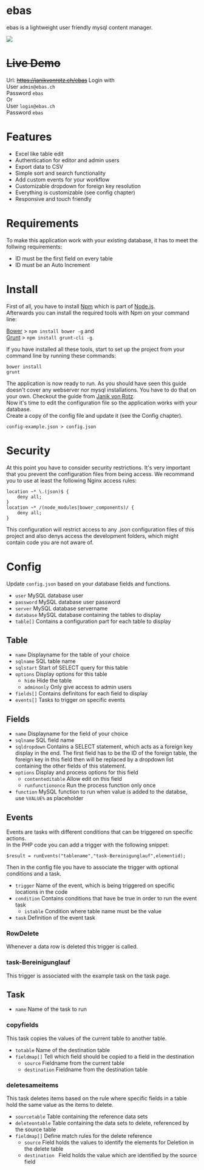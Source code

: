 ebas
====

ebas is a lightweight user friendly mysql content manager.

![](https://janikvonrotz.ch/wp-content/uploads/2014/12/ebas-table-edit-view.png)

# ~~Live Demo~~

Url: ~~https://janikvonrotz.ch/ebas~~
Login with  
User `admin@ebas.ch`  
Password `ebas`  
Or  
User `login@ebas.ch`  
Password `ebas`

# Features

* Excel like table edit 
* Authentication for editor and admin users
* Export data to CSV
* Simple sort and search functionality
* Add custom events for your workflow
* Customizable dropdown for foreign key resolution
* Everything is customizable (see config chapter)
* Responsive and touch friendly

# Requirements

To make this application work with your existing database, it has to meet the follwing requirements:

* ID must be the first field on every table
* ID must be an Auto Increment

# Install

First of all, you have to install [Npm](https://www.npmjs.org/) which is part of [Node.js](http://www.nodejs.org/).  
Afterwards you can install the required tools with Npm on your command line:  

[Bower](http://bower.io/) > `npm install bower -g` and  
[Grunt](http://gruntjs.com/) > `npm install grunt-cli -g`.

If you have installed all these tools, start to set up the project from your command line by running these commands:  

`bower install`  
`grunt`

The application is now ready to run.
As you should have seen this guide doesn't cover any webserver nor mysql installations. You have to do that on your own. Checkout the guide from [Janik von Rotz](https://janikvonrotz.ch/your-own-virtual-private-server-hosting-solution/).  
Now it's time to edit the configuration file so the application works with your database.  
Create a copy of the config file and update it (see the Config chapter).  

`config-example.json > config.json`

# Security

At this point you have to consider security restrictions. It's very important that you prevent the configuration files from being access.
We recommand you to use at least the following Nginx access rules:
```
location ~* \.(json)$ {
    deny all;
}
location ~* /(node_modules|bower_components)/ {
    deny all;
}
```
This configuration will restrict access to any .json configuration files of this project and also denys access the development folders, which might contain code you are not aware of.

# Config

Update `config.json` based on your database fields and functions.

* `user` MySQL database user  
* `password` MySQL database user password  
* `server` MySQL database servername  
* `database` MySQL database containing the tables to display  
* `table[]` Contains a configuration part for each table to display  

## Table

* `name` Displayname for the table of your choice  
* `sqlname` SQL table name  
* `sqlstart` Start of SELECT query for this table  
* `options` Display options for this table  
  * `hide` Hide the table  
  * `adminonly` Only give access to admin users  
* `fields[]` Contains definitons for each field to display  
* `events[]` Tasks to trigger on specific events

## Fields

* `name` Displayname for the field of your choice  
* `sqlname` SQL field name  
* `sqldropdown` Contains a SELECT statement, which acts as a foreign key display in the end. The first field has to be the ID of the foreign table, the foreign key in this field then will be replaced by a dropdown list containing the other fields of this statement.
* `options` Display and process options for this field  
  * `contenteditable` Allow edit on this field  
  * `runfunctiononce` Run the process function only once  
* `function` MySQL function to run when value is added to the databse, use `%VALUE%` as placeholder  

## Events

Events are tasks with different conditions that can be triggered on specific actions.  
In the PHP code you can add a trigger with the following snippet:  

```$result = runEvents("tablename","task-Bereinigunglauf",elementid);```

Then in the config file you have to associate the trigger with optional conditions and a task.  

* `trigger` Name of the event, which is being triggered on specific locations in the code
* `condition` Contains conditions that have be true in order to run the event task
  * `istable` Condition where table name must be the value
* `task` Definition of the event task

### RowDelete

Whenever a data row is deleted this trigger is called.

### task-Bereinigunglauf

This trigger is associated with the example task on the task page.

## Task

* `name` Name of the task to run

### copyfields

This task copies the values of the current table to another table.

* `totable` Name of the destination table
* `fieldmap[]` Tell which field should be copied to a field in the destination
  * `source` Fieldname from the current table
  * `destination` Fieldname from the destination table

### deletesameitems

This task deletes items based on the rule where specific fields in a table hold the same value as the items to delete.

* `sourcetable` Table containing the reference data sets
* `deleteontable` Table containing the data sets to delete, referenced by the source table
* `fieldmap[]` Define match rules for the delete reference
  * `source` Field holds the values to identify the elements for Deletion in the delete table
  * `destination ` Field holds the value which are identified by the source field
